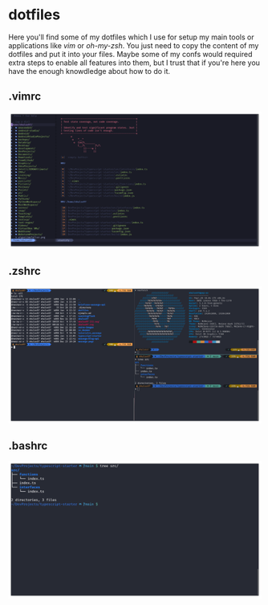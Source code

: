 # dotfiles

Here you'll find some of my dotfiles which I use for setup my main tools or
applications like _vim_ or _oh-my-zsh_. You just need to copy the content of
my dotfiles and put it into your files. Maybe some of my confs would required
extra steps to enable all features into them, but I trust that if you're here
you have the enough knowdledge about how to do it.

## .vimrc
![.vimrc](./img/vimrc.png)

## .zshrc
![.zshrc](./img/zshrc.png)

## .bashrc
![.bashrc](./img/bashrc.png)
